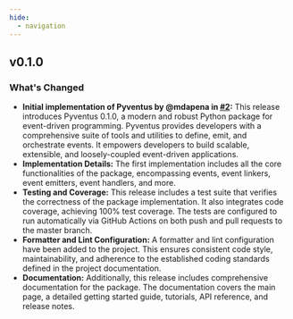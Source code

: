 ```yaml
---
hide:
  - navigation
---
```


## v0.1.0

### What's Changed

* **Initial implementation of Pyventus by @mdapena in [#2](https://github.com/mdapena/pyventus/pull/2):** This release
  introduces Pyventus 0.1.0, a modern and robust Python package for event-driven programming. Pyventus provides
  developers with a comprehensive suite of tools and utilities to define, emit, and orchestrate events. It empowers
  developers to build scalable, extensible, and loosely-coupled event-driven applications.
* **Implementation Details:** The first implementation includes all the core functionalities of the package,
  encompassing events, event linkers, event emitters, event handlers, and more.
* **Testing and Coverage:** This release includes a test suite that verifies the correctness of the package
  implementation. It also integrates code coverage, achieving 100% test coverage. The tests are configured to run
  automatically via GitHub Actions on both push and pull requests to the master branch.
* **Formatter and Lint Configuration:** A formatter and lint configuration have been added to the project. This ensures
  consistent code style, maintainability, and adherence to the established coding standards defined in the project
  documentation.
* **Documentation:** Additionally, this release includes comprehensive documentation for the package. The documentation
  covers the main page, a detailed getting started guide, tutorials, API reference, and release notes.
